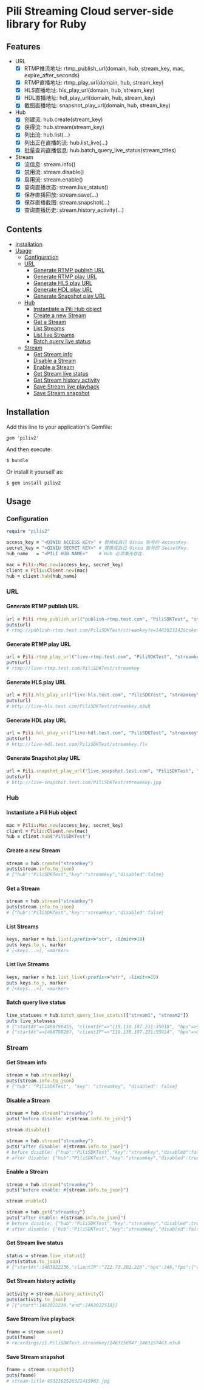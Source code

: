 # Pili Streaming Cloud server-side library for Ruby

## Features

- URL
	- [x] RTMP推流地址: rtmp_publish_url(domain, hub, stream_key, mac, expire_after_seconds)
	- [x] RTMP直播地址: rtmp_play_url(domain, hub, stream_key)
	- [x] HLS直播地址: hls_play_url(domain, hub, stream_key)
	- [x] HDL直播地址: hdl_play_url(domain, hub, stream_key)
	- [x] 截图直播地址: snapshot_play_url(domain, hub, stream_key)
- Hub
	- [x] 创建流: hub.create(stream_key)
	- [x] 获得流: hub.stream(stream_key)
	- [x] 列出流: hub.list(...)
	- [x] 列出正在直播的流: hub.list_live(...)
	- [x] 批量查询直播信息: hub.batch_query_live_status(stream_titles)
- Stream
	- [x] 流信息: stream.info()
	- [x] 禁用流: stream.disable()
	- [x] 启用流: stream.enable()
 	- [x] 查询直播状态: stream.live_status()
	- [x] 保存直播回放: stream.save(...)
	- [x] 保存直播截图: stream.snapshot(...)
	- [x] 查询直播历史: stream.history_activity(...)

## Contents

- [Installation](#installation)
- [Usage](#usage)
    - [Configuration](#configuration)
	- [URL](#url)
		- [Generate RTMP publish URL](#generate-rtmp-publish-url)
		- [Generate RTMP play URL](#generate-rtmp-play-url)
		- [Generate HLS play URL](#generate-hls-play-url)
		- [Generate HDL play URL](#generate-hdl-play-url)
		- [Generate Snapshot play URL](#generate-snapshot-play-url)
	- [Hub](#hub)
		- [Instantiate a Pili Hub object](#instantiate-a-pili-hub-object)
		- [Create a new Stream](#create-a-new-stream)
		- [Get a Stream](#get-a-stream)
		- [List Streams](#list-streams)
		- [List live Streams](#list-live-streams)
		- [Batch query live status](#batch-query-live-status)
	- [Stream](#stream)
		- [Get Stream info](#get-stream-info)
		- [Disable a Stream](#disable-a-stream)
		- [Enable a Stream](#enable-a-stream)
		- [Get Stream live status](#get-stream-live-status)
		- [Get Stream history activity](#get-stream-history-activity)
		- [Save Stream live playback](#save-stream-live-playback)
		- [Save Stream snapshot](#save-stream-snapshot)

## Installation

Add this line to your application's Gemfile:

    gem 'piliv2'

And then execute:

    $ bundle

Or install it yourself as:

    $ gem install piliv2


## Usage

### Configuration

```ruby
require "piliv2"

access_key = "<QINIU ACCESS KEY>" # 替换成自己 Qiniu 账号的 AccessKey.
secret_key = "<QINIU SECRET KEY>" # 替换成自己 Qiniu 账号的 SecretKey.
hub_name   = "<PILI HUB NAME>"    # Hub 必须事先存在.

mac = Pili::Mac.new(access_key, secret_key)
client = Pili::Client.new(mac)
hub = client.hub(hub_name)
```

### URL

#### Generate RTMP publish URL

```ruby
url = Pili.rtmp_publish_url("publish-rtmp.test.com", "PiliSDKTest", "streamkey", mac, 60)
puts(url)
# rtmp://publish-rtmp.test.com/PiliSDKTest/streamkey?e=1463023142&token=7O7hf7Ld1RrC_fpZdFvU8aCgOPuhw2K4eapYOdII:-5IVlpFNNGJHwv-2qKwVIakC0ME=
```

#### Generate RTMP play URL

```ruby
url = Pili.rtmp_play_url("live-rtmp.test.com", "PiliSDKTest", "streamkey")
puts(url)
# rtmp://live-rtmp.test.com/PiliSDKTest/streamkey
```

#### Generate HLS play URL

```ruby
url = Pili.hls_play_url("live-hls.test.com", "PiliSDKTest", "streamkey")
puts(url)
# http://live-hls.test.com/PiliSDKTest/streamkey.m3u8
```

#### Generate HDL play URL

```ruby
url = Pili.hdl_play_url("live-hdl.test.com", "PiliSDKTest", "streamkey")
puts(url)
# http://live-hdl.test.com/PiliSDKTest/streamkey.flv
```

#### Generate Snapshot play URL

```ruby
url = Pili.snapshot_play_url("live-snapshot.test.com", "PiliSDKTest", "streamkey")
puts(url)
# http://live-snapshot.test.com/PiliSDKTest/streamkey.jpg
```

### Hub

#### Instantiate a Pili Hub object

```ruby
mac = Pili::Mac.new(access_key, secret_key)
client = Pili::Client.new(mac)
hub = client.hub("PiliSDKTest")
```

#### Create a new Stream

```ruby
stream = hub.create("streamkey")
puts(stream.info.to_json)
# {"hub":"PiliSDKTest","key":"streamkey","disabled":false}
```

#### Get a Stream

```ruby
stream = hub.stream("streamkey")
puts(stream.info.to_json)
# {"hub":"PiliSDKTest","key":"streamkey","disabled":false}
```

#### List Streams

```ruby
keys, marker = hub.list(:prefix=>"str", :limit=>10)
puts keys.to_s, marker
# [<keys...>], <marker>
```

#### List live Streams

```ruby
keys, marker = hub.list_live(:prefix=>"str", :limit=>10)
puts keys.to_s, marker
# [<keys...>], <marker>
```

#### Batch query live status

```ruby
live_statuses = hub.batch_query_live_status(["stream1", "stream2"])
puts live_statuses
# {"startAt"=>1488798455, "clientIP"=>"119.130.107.231:35018", "bps"=>921960, "fps"=>{"audio"=>44, "video"=>29, "data"=>0}, "key"=>"stream1"}
# {"startAt"=>1488798287, "clientIP"=>"119.130.107.231:55924", "bps"=>867328, "fps"=>{"audio"=>42, "video"=>9, "data"=>0}, "key"=>"stream2"}
```

### Stream

#### Get Stream info

```ruby
stream = hub.stream(key)
puts(stream.info.to_json)
# {"hub": "PiliSDKTest", "key": "streamkey", "disabled": false}
```

#### Disable a Stream

```ruby
stream = hub.stream("streamkey")
puts("before disable: #{stream.info.to_json}")

stream.disable()

stream = hub.stream("streamkey")
puts("after disable: #{stream.info.to_json}")
# before disable: {"hub":"PiliSDKTest","key":"streamkey","disabled":false}
# after disable: {"hub":"PiliSDKTest","key":"streamkey","disabled":true}
```

#### Enable a Stream

```ruby
stream = hub.stream("streamkey")
puts("before enable: #{stream.info.to_json}")

stream.enable()

stream = hub.get("streamkey")
puts("after enable: #{stream.info.to_json}")
# before disable: {"hub":"PiliSDKTest","key":"streamkey","disabled":true}
# after disable: {"hub":"PiliSDKTest","key":"streamkey","disabled":false}
```

#### Get Stream live status

```ruby
status = stream.live_status()
puts(status.to_json)
# {"startAt":1463022236,"clientIP":"222.73.202.226","bps":248,"fps":{"audio":45,"vedio":28,"data":0}}
```

#### Get Stream history activity 

```ruby
activity = stream.history_activity()
puts(activity.to_json)
# [{"start":1463022236,"end":1463022518}]
```

#### Save Stream live playback

```ruby
fname = stream.save()
puts(fname)
# recordings/z1.PiliSDKTest.streamkey/1463156847_1463157463.m3u8
```
#### Save Stream snapshot
```ruby
fname = stream.snapshot()
puts(fname)
# stream-title-4532162526321415963.jpg